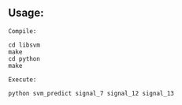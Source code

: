 ## Usage:
```
Compile:

cd libsvm
make
cd python
make

Execute:

python svm_predict signal_7 signal_12 signal_13
```
